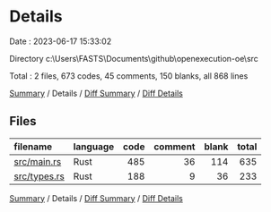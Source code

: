 # Details

Date : 2023-06-17 15:33:02

Directory c:\\Users\\FASTS\\Documents\\github\\openexecution-oe\\src

Total : 2 files,  673 codes, 45 comments, 150 blanks, all 868 lines

[Summary](results.md) / Details / [Diff Summary](diff.md) / [Diff Details](diff-details.md)

## Files
| filename | language | code | comment | blank | total |
| :--- | :--- | ---: | ---: | ---: | ---: |
| [src/main.rs](/src/main.rs) | Rust | 485 | 36 | 114 | 635 |
| [src/types.rs](/src/types.rs) | Rust | 188 | 9 | 36 | 233 |

[Summary](results.md) / Details / [Diff Summary](diff.md) / [Diff Details](diff-details.md)